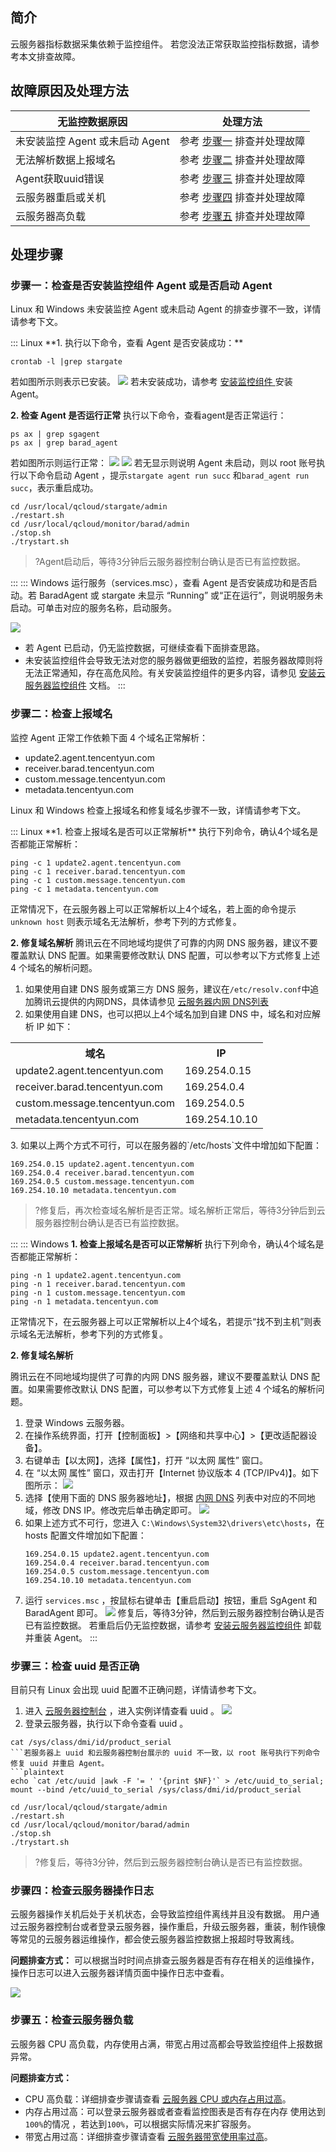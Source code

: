 ## 简介

云服务器指标数据采集依赖于监控组件。  若您没法正常获取监控指标数据，请参考本文排查故障。

##  故障原因及处理方法

| 无监控数据原因                  | 处理方法                              |
| ------------------------------- | ------------------------------------- |
| 未安装监控 Agent 或未启动 Agent | 参考 [步骤一](#step1)  排查并处理故障 |
| 无法解析数据上报域名            | 参考 [步骤二](#step2)  排查并处理故障 |
| Agent获取uuid错误               | 参考 [步骤三](#step3)  排查并处理故障 |
| 云服务器重启或关机              | 参考 [步骤四](#step4)  排查并处理故障 |
| 云服务器高负载                  | 参考 [步骤五](#step5)  排查并处理故障 |



## 处理步骤

### 步骤一：检查是否安装监控组件 Agent 或是否启动 Agent[](id:step1)

Linux 和 Windows 未安装监控 Agent 或未启动 Agent 的排查步骤不一致，详情请参考下文。

<dx-tabs>
::: Linux
**1. 执行以下命令，查看 Agent 是否安装成功：**

```plaintext
crontab -l |grep stargate
```

若如图所示则表示已安装。
![](https://main.qcloudimg.com/raw/23131e10c7a1fac9422411c94ae7f112.png)
若未安装成功，请参考 [安装监控组件 ](https://cloud.tencent.com/doc/product/248/2258) 安装 Agent。

**2. 检查 Agent 是否运行正常**
执行以下命令，查看agent是否正常运行：

```plaintext
ps ax | grep sgagent
ps ax | grep barad_agent
```

若如图所示则运行正常：
![](https://main.qcloudimg.com/raw/78427ff35cdd80ceaeca555f1fbe7f40.png)
![](https://main.qcloudimg.com/raw/2ea6857b89a12898d26cbd0580eba213.png)
若无显示则说明 Agent 未启动，则以 root 账号执行以下命令启动 Agent ，提示`stargate agent run succ` 和`barad_agent run succ`，表示重启成功。

```plaintext
cd /usr/local/qcloud/stargate/admin
./restart.sh
cd /usr/local/qcloud/monitor/barad/admin
./stop.sh
./trystart.sh
```

> ?Agent启动后，等待3分钟后云服务器控制台确认是否已有监控数据。

:::
::: Windows
运行服务（services.msc），查看 Agent 是否安装成功和是否启动。若 BaradAgent 或 stargate 未显示 “Running” 或“正在运行”，则说明服务未启动。可单击对应的服务名称，启动服务。

![](https://main.qcloudimg.com/raw/fa88598d5d632b66867c0f3749058b14.jpg)

<dx-alert infotype="explain" title="">

- 若 Agent 已启动，仍无监控数据，可继续查看下面排查思路。
- 未安装监控组件会导致无法对您的服务器做更细致的监控，若服务器故障则将无法正常通知，存在高危风险。有关安装监控组件的更多内容，请参见 [安装云服务器监控组件](https://cloud.tencent.com/document/product/248/6211) 文档。
  </dx-alert>
  :::
  </dx-tabs>



### 步骤二：检查上报域名[](id:step2)
监控 Agent 正常工作依赖下面 4 个域名正常解析：

- update2.agent.tencentyun.com
- receiver.barad.tencentyun.com
- custom.message.tencentyun.com
- metadata.tencentyun.com 

Linux 和 Windows 检查上报域名和修复域名步骤不一致，详情请参考下文。

<dx-tabs>
::: Linux
**1. 检查上报域名是否可以正常解析**
执行下列命令，确认4个域名是否都能正常解析：

```
ping -c 1 update2.agent.tencentyun.com
ping -c 1 receiver.barad.tencentyun.com
ping -c 1 custom.message.tencentyun.com
ping -c 1 metadata.tencentyun.com 
```

正常情况下，在云服务器上可以正常解析以上4个域名，若上面的命令提示 `unknown host` 则表示域名无法解析，参考下列的方式修复。

**2. 修复域名解析**
腾讯云在不同地域均提供了可靠的内网 DNS 服务器，建议不要覆盖默认 DNS 配置。如果需要修改默认 DNS 配置，可以参考以下方式修复上述 4 个域名的解析问题。

1. 如果使用自建 DNS 服务或第三方 DNS 服务，建议在`/etc/resolv.conf`中追加腾讯云提供的内网DNS，具体请参见 [云服务器内网 DNS列表](https://cloud.tencent.com/document/product/213/5225#.E5.86.85.E7.BD.91-dns)
2. 如果使用自建 DNS，也可以把以上4个域名加到自建 DNS 中，域名和对应解析 IP 如下：
   <escape>
<table>
<tr>
<th>域名</th>
<th>IP</th>
</tr>
<tr>
<td>update2.agent.tencentyun.com</td>
<td>169.254.0.15</td>
</tr>
<tr>
<td>receiver.barad.tencentyun.com</td>
<td>169.254.0.4</td>
</tr>
<tr>
<td>custom.message.tencentyun.com</td>
<td>169.254.0.5</td>
</tr>
<tr>
<td>metadata.tencentyun.com </td>
<td>169.254.10.10</td>
</tr>
</table>


</escape>
3. 如果以上两个方式不可行，可以在服务器的`/etc/hosts`文件中增加如下配置：

```
169.254.0.15 update2.agent.tencentyun.com
169.254.0.4 receiver.barad.tencentyun.com
169.254.0.5 custom.message.tencentyun.com
169.254.10.10 metadata.tencentyun.com 
```

> ?修复后，再次检查域名解析是否正常。域名解析正常后，等待3分钟后到云服务器控制台确认是否已有监控数据。

:::
::: Windows
**1. 检查上报域名是否可以正常解析**
执行下列命令，确认4个域名是否都能正常解析：

```
ping -n 1 update2.agent.tencentyun.com
ping -n 1 receiver.barad.tencentyun.com
ping -n 1 custom.message.tencentyun.com
ping -n 1 metadata.tencentyun.com 
```

正常情况下，在云服务器上可以正常解析以上4个域名，若提示“找不到主机”则表示域名无法解析，参考下列的方式修复。

**2. 修复域名解析**

腾讯云在不同地域均提供了可靠的内网 DNS 服务器，建议不要覆盖默认 DNS 配置。如果需要修改默认 DNS 配置，可以参考以下方式修复上述 4 个域名的解析问题。

1. 登录 Windows 云服务器。
2. 在操作系统界面，打开【控制面板】>【网络和共享中心】>【更改适配器设备】。
3. 右键单击【以太网】，选择【属性】，打开 “以太网 属性” 窗口。
4. 在 “以太网 属性” 窗口，双击打开【Internet 协议版本 4 (TCP/IPv4)】。如下图所示：
   ![](https://main.qcloudimg.com/raw/023e97de00a08b44a19c510798d2d1c6.png)
5. 选择【使用下面的 DNS 服务器地址】，根据 [内网 DNS](https://cloud.tencent.com/document/product/213/5225#.E5.86.85.E7.BD.91-dns) 列表中对应的不同地域，修改 DNS IP。修改完后单击确定即可。
   ![](https://main.qcloudimg.com/raw/8921862c0b6ea5e407de4796f2806c8e.png)
6. 如果上述方式不可行，您进入 `C:\Windows\System32\drivers\etc\hosts`，在 hosts 配置文件增加如下配置：
   ```
   169.254.0.15 update2.agent.tencentyun.com
   169.254.0.4 receiver.barad.tencentyun.com
   169.254.0.5 custom.message.tencentyun.com
   169.254.10.10 metadata.tencentyun.com 
   ```
7. 运行 `services.msc` ，按鼠标右键单击【重启启动】按钮，重启 SgAgent 和 BaradAgent 即可。
   ![](https://main.qcloudimg.com/raw/fa88598d5d632b66867c0f3749058b14.jpg)
   <dx-alert infotype="explain" title="">
   修复后，等待3分钟，然后到云服务器控制台确认是否已有监控数据。
   若重启后仍无监控数据，请参考 [安装云服务器监控组件](https://cloud.tencent.com/document/product/248/6211) 卸载并重装 Agent。
   </dx-alert>
   :::
   </dx-tabs>

### 步骤三：检查 uuid 是否正确[](id:step3)

目前只有 Linux 会出现 uuid 配置不正确问题，详情请参考下文。
1. 进入 [云服务器控制台](https://console.cloud.tencent.com/cvm/instance) ，进入实例详情查看 uuid 。
   ![](https://main.qcloudimg.com/raw/0f83182c2d3bd55c477d5a07e4a0357c.jpg)
2. 登录云服务器，执行以下命令查看 uuid 。
```plaintext
cat /sys/class/dmi/id/product_serial
```若服务器上 uuid 和云服务器控制台展示的 uuid 不一致，以 root 账号执行下列命令修复 uuid 并重启 Agent。
```plaintext
echo `cat /etc/uuid |awk -F '= ' '{print $NF}'` > /etc/uuid_to_serial; mount --bind /etc/uuid_to_serial /sys/class/dmi/id/product_serial

cd /usr/local/qcloud/stargate/admin
./restart.sh
cd /usr/local/qcloud/monitor/barad/admin
./stop.sh
./trystart.sh
```
> ?修复后，等待3分钟，然后到云服务器控制台确认是否已有监控数据。


### 步骤四：检查云服务器操作日志[](id:step4)

云服务器操作关机后处于关机状态，会导致监控组件离线并且没有数据。
用户通过云服务器控制台或者登录云服务器，操作重启，升级云服务器，重装，制作镜像等常见的云服务器运维操作，都会使云服务器监控数据上报超时导致离线。

**问题排查方式：** 可以根据当时时间点排查云服务器是否有存在相关的运维操作，操作日志可以进入云服务器详情页面中操作日志中查看。

![](https://main.qcloudimg.com/raw/35509775ce23f7dfb6e776a6fbbf5a88.png)

### 步骤五：检查云服务器负载[](id:step5)

云服务器 CPU 高负载，内存使用占满，带宽占用过高都会导致监控组件上报数据异常。

**问题排查方式：** 

- CPU 高负载：详细排查步骤请查看  [云服务器 CPU 或内存占用过高](https://cloud.tencent.com/document/product/248/44698)。
- 内存占用过高：可以登录云服务器或者查看监控图表是否有存在内存 使用达到`100%`的情况 ，若达到`100%`，可以根据实际情况来扩容服务。 
- 带宽占用过高：详细排查步骤请查看 [云服务器带宽使用率过高](https://cloud.tencent.com/document/product/248/44701)。

